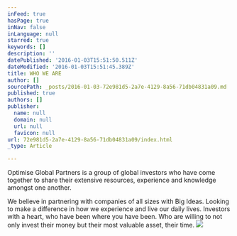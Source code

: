 ```yaml
---
inFeed: true
hasPage: true
inNav: false
inLanguage: null
starred: true
keywords: []
description: ''
datePublished: '2016-01-03T15:51:50.511Z'
dateModified: '2016-01-03T15:51:45.389Z'
title: WHO WE ARE
author: []
sourcePath: _posts/2016-01-03-72e981d5-2a7e-4129-8a56-71db04831a09.md
published: true
authors: []
publisher:
  name: null
  domain: null
  url: null
  favicon: null
url: 72e981d5-2a7e-4129-8a56-71db04831a09/index.html
_type: Article

---
```

Optimise Global Partners is a group of global investors who have come together to share their extensive resources, experience and knowledge amongst one another. 

We believe in partnering with companies of all sizes with Big Ideas. 
Looking to make a difference in how we experience and live our daily 
lives. Investors with a heart, who have been where you have been. Who 
are willing to not only invest their money but their most valuable 
asset, their time.
![](https://the-grid-user-content.s3-us-west-2.amazonaws.com/af9b16d3-71e7-4f89-801b-cd262f7f1085.jpg)